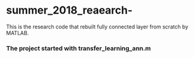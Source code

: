 # summer_2018_reaearch-
This is the research code that rebuilt fully connected layer from scratch by MATLAB. 
### The project started with transfer_learning_ann.m
